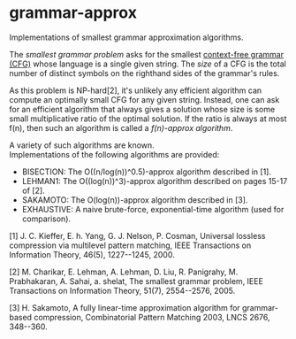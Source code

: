 # grammar-approx
Implementations of smallest grammar approximation algorithms.

The _smallest grammar problem_ asks for the smallest [context-free grammar (CFG)](http://en.wikipedia.org/wiki/Context-free_grammar) whose language is a single given string. The _size_ of a CFG is the total number of distinct symbols on the righthand sides of the grammar's rules. 

As this problem is NP-hard[2], it's unlikely any efficient algorithm can compute an optimally small CFG for any given string. Instead, one can ask for an efficient algorithm that always gives a solution whose size is some small multiplicative ratio of the optimal solution. If the ratio is always at most f(n), then such an algorithm is called a _f(n)-approx algorithm_. 

A variety of such algorithms are known.  
Implementations of the following algorithms are provided:
* BISECTION: The O((n/log(n))^0.5)-approx algorithm described in [1].   
* LEHMAN1: The O((log(n))^3)-approx algorithm described on pages 15-17 of [2].
* SAKAMOTO: The O(log(n))-approx algorithm described in [3]. 
* EXHAUSTIVE: A naive brute-force, exponential-time algorithm (used for comparison).

[1] J. C. Kieffer, E. h. Yang, G. J. Nelson, P. Cosman, Universal lossless compression via multilevel pattern matching, IEEE Transactions on Information Theory, 46(5), 1227--1245, 2000.

[2] M. Charikar, E. Lehman, A. Lehman, D. Liu, R. Panigrahy, M. Prabhakaran, A. Sahai, a. shelat, The smallest grammar problem, IEEE Transactions on Information Theory, 51(7), 2554--2576, 2005. 
 
[3] H. Sakamoto, A fully linear-time approximation algorithm for grammar-based compression, Combinatorial Pattern Matching 2003, LNCS 2676, 348--360.

